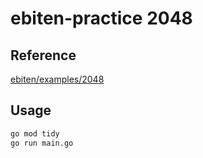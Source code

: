 # ebiten-practice 2048

## Reference
[ebiten/examples/2048](https://github.com/hajimehoshi/ebiten/tree/main/examples/2048)

## Usage
```bash
go mod tidy
go run main.go
```
